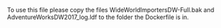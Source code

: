 To use this file please copy the files WideWorldImportersDW-Full.bak and AdventureWorksDW2017_log.ldf to the folder the Dockerfile is in.
